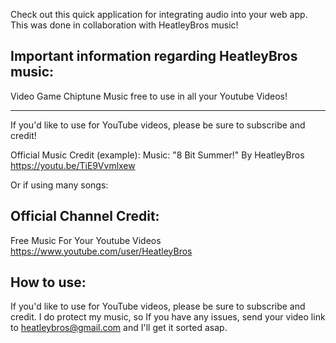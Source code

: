 Check out this quick application for integrating audio into your web app.  This was done in collaboration with HeatleyBros music!

## Important information regarding HeatleyBros music:

Video Game Chiptune Music free to use in all your Youtube Videos!

_________
If you'd like to use for YouTube videos, please be sure to subscribe and credit!

Official Music Credit (example):
Music: "8 Bit Summer!" By HeatleyBros 
https://youtu.be/TiE9Vvmlxew

Or if using many songs:

## Official Channel Credit: 
Free Music For Your Youtube Videos
https://www.youtube.com/user/HeatleyBros

## How to use:
If you'd like to use for YouTube videos, please be sure to subscribe and credit. I do protect my music, so If you have any issues, send your video link to heatleybros@gmail.com and I'll get it sorted asap.
